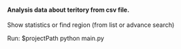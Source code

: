 #### Analysis data about teritory from csv file. 

Show statistics or find region (from list or advance search)

Run: $projectPath python main.py
